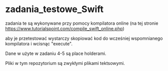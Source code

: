 # zadania_testowe_Swift
zadania te są wykonywane przy pomocy kompilatora online (na tej stronie https://www.tutorialspoint.com/compile_swift_online.php)

aby je przetestować wystarczy skopiować kod do wcześniej wspomnianego kompilatora i wcisnąc "execute".

Dane w użyte w zadaniu 4-5 są place holderami.

Pliki w tym repozytorium są zwykłymi plikami tektsowymi.
